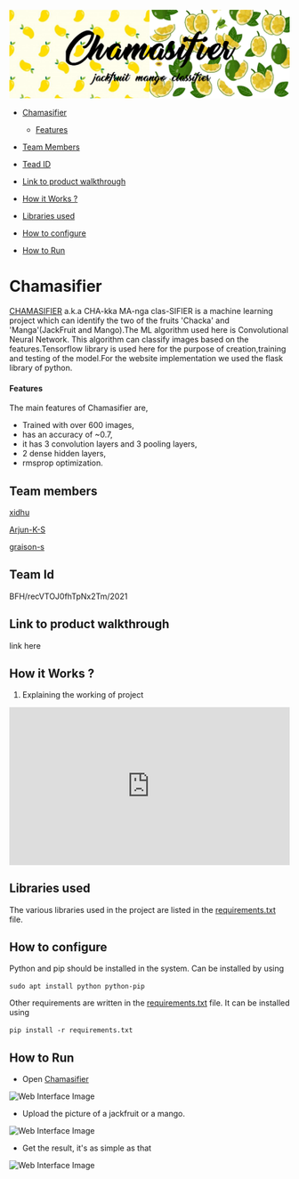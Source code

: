 ![Chamasifier](pictures/header.png)

<!--ts-->

-   [Chamasifier](#chamasifier?)
    -   [Features](#features)
    
-   [Team Members](#team-members)
-   [Tead ID](#team-id)
-   [Link to product walkthrough](#link-to-product-walkthrough)
-   [How it Works ?](#how-it-Works-?)
-   [Libraries used](#libraries-used)
-   [How to configure](#how-to-configure)
-   [How to Run](#-how-to-Run)


<!--te-->

# Chamasifier

[CHAMASIFIER](http://ec2-3-17-203-44.us-east-2.compute.amazonaws.com:8080/) a.k.a CHA-kka MA-nga clas-SIFIER is a machine learning project which can identify the two of the fruits 'Chacka' and 'Manga'(JackFruit and Mango).The ML algorithm used here is Convolutional Neural Network. This algorithm can classify images based on the features.Tensorflow library is used here for the purpose of creation,training and testing of the model.For the website implementation we used the flask library of python.

#### Features

The main features of Chamasifier are,

-   Trained with over 600 images,
-   has an accuracy of ~0.7,
-   it has 3 convolution layers and 3 pooling layers,
-   2 dense hidden layers,
-   rmsprop optimization.

## Team members

[xidhu](https://github.com/xidhu)

[Arjun-K-S](https://github.com/Arjun-K-S)

[graison-s](https://github.com/graison-s)

## Team Id

BFH/recVTOJ0fhTpNx2Tm/2021

## Link to product walkthrough

link here

## How it Works ?

1. Explaining the working of project

<div style="position: relative; padding-bottom: 56.25%; height: 0;"><iframe src="https://www.loom.com/embed/3b1e292e660b4abebf5bf50b7d0196a3" frameborder="0" webkitallowfullscreen mozallowfullscreen allowfullscreen style="position: absolute; top: 0; left: 0; width: 100%; height: 100%;"></iframe></div>

## Libraries used

The various libraries used in the project are listed in the [requirements.txt](requirements.txt) file.

## How to configure

Python and pip should be installed in the system.
Can be installed by using

```sudo apt install python python-pip```

Other requirements are written in the [requirements.txt](requirements.txt) file.
It can be installed using 

```pip install -r requirements.txt```

## How to Run

<!--ts-->
- Open [Chamasifier](http://ec2-3-17-203-44.us-east-2.compute.amazonaws.com:8080/)

![Web Interface Image](pictures/web1.png)

- Upload the picture of a jackfruit or a mango.

![Web Interface Image](pictures/web2.png)

- Get the result, it's as simple as that

![Web Interface Image](pictures/web3.png)
<!--te-->
